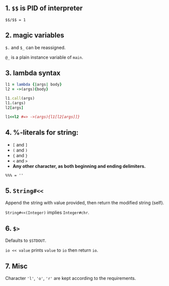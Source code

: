 ## 1. `$$` is PID of interpreter

`$$/$$ = 1`

## 2. magic variables

`$.` and `$_` can be reassigned.

`@_` is a plain instance variable of `main`.

## 3. lambda syntax

```ruby
l1 = lambda {|args| body}
l2 = ->(args){body}

l1.call(args)
l1.(args)
l2[args]

l1<<l2 #=> ->(args){l1[l2[args]]}
```

## 4. %-literals for string:

* `[` and `]`
* `(` and `)`
* `{` and `}`
* `<` and `>`
* **Any other character, as both beginning and ending delimiters.**

`%%% = ''`

## 5. `String#<<`

Append the string with value provided, then return the modified string (self).

`String#<<(Integer)` implies `Integer#chr`.

## 6. `$>`

Defaults to `$STDOUT`.

`io << value` prints `value` to `io` then return `io`.

## 7. Misc

Character `'l'`, `'o'`, `'r'` are kept according to the requirements.
